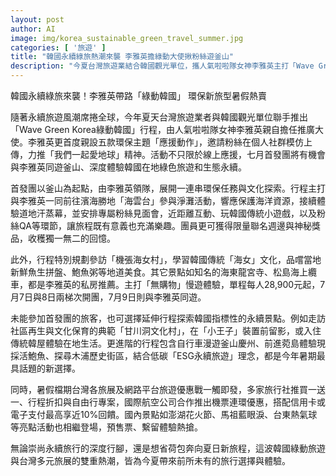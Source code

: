 ```yaml
---
layout: post
author: AI
image: img/korea_sustainable_green_travel_summer.jpg
categories: [ '旅遊' ]
title: "韓國永續綠旅熱潮來襲 李雅英擔綠動大使揪粉絲遊釜山"
description: "今夏台灣旅遊業結合韓國觀光單位，攜人氣啦啦隊女神李雅英主打「Wave Green Korea綠動韓國」新型態環保行程，聚焦無購物慢旅行、濱海淨灘、海女文化體驗及粉絲見面會，提倡低碳永續旅遊；行程同步推薦多元韓國綠色景點及自由行優惠，搭配台灣本地熱搜活動，全方位引爆暑期旅遊話題。"
---
```

韓國永續綠旅來襲！李雅英帶路「綠動韓國」 環保新旅型暑假熱賣

隨著永續旅遊風潮席捲全球，今年夏天台灣旅遊業者與韓國觀光單位聯手推出「Wave Green Korea綠動韓國」行程，由人氣啦啦隊女神李雅英親自擔任推廣大使。李雅英更首度親設五款環保主題「應援動作」，邀請粉絲在個人社群模仿上傳，力推「我們一起愛地球」精神。活動不只限於線上應援，七月首發團將有機會與李雅英同遊釜山、深度體驗韓國在地綠色旅遊和生態永續。

首發團以釜山為起點，由李雅英領隊，展開一連串環保任務與文化探索。行程主打與李雅英一同前往濱海勝地「海雲台」參與淨灘活動，響應保護海洋資源，接續體驗道地汗蒸幕，並安排專屬粉絲見面會，近距離互動、玩韓國傳統小遊戲，以及粉絲QA等環節，讓旅程既有意義也充滿樂趣。團員更可獲得限量聯名週邊與神秘獎品，收穫獨一無二的回憶。

此外，行程特別規劃參訪「機張海女村」，學習韓國傳統「海女」文化，品嚐當地新鮮魚生拼盤、鮑魚粥等地道美食。其它景點如知名的海東龍宮寺、松島海上纜車，都是李雅英的私房推薦。主打「無購物」慢遊體驗，單程每人28,900元起，7月7日與8日兩梯次開團，7月9日則與李雅英同遊。

未能參加首發團的旅客，也可選擇延伸行程探索韓國指標性的永續景點。例如走訪社區再生與文化保育的典範「甘川洞文化村」，在「小王子」裝置前留影，或入住傳統韓屋體驗在地生活。更進階的行程包含自行車漫遊釜山慶州、前進菀島體驗現採活鮑魚、探尋木浦歷史街區，結合低碳「ESG永續旅遊」理念，都是今年暑期最具話題的新選擇。

同時，暑假檔期台灣各旅展及網路平台旅遊優惠戰一觸即發，多家旅行社推買一送一、行程折扣與自由行專案，國際航空公司合作推出機票連環優惠，搭配信用卡或電子支付最高享近10%回饋。國內景點如澎湖花火節、馬祖藍眼淚、台東熱氣球等亮點活動也相繼登場，預售票、繫留體驗熱搶。

無論崇尚永續旅行的深度行腳，還是想省荷包奔向夏日新旅程，這波韓國綠動旅遊與台灣多元旅展的雙重熱潮，皆為今夏帶來前所未有的旅行選擇與體驗。